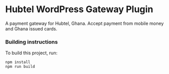 # Hubtel WordPress Gateway Plugin

A payment gateway for Hubtel, Ghana.
Accept payment from mobile money and Ghana issued cards.

### Building instructions

To build this project, run: 

```
npm install
npm run build
```
